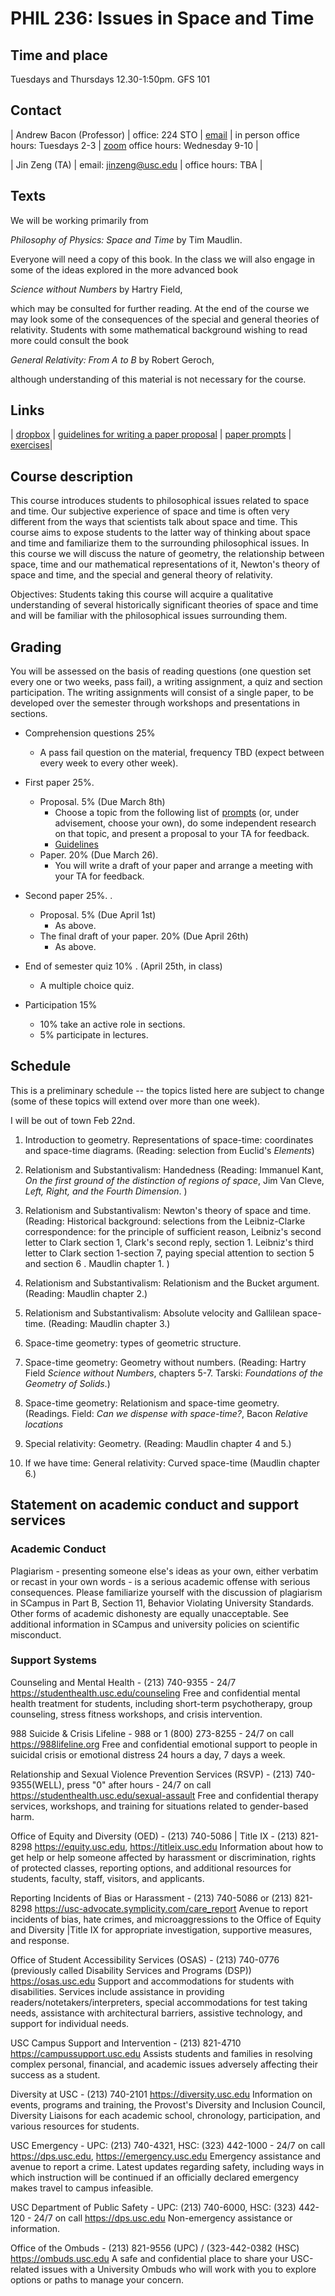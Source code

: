 
# PHIL 236: Issues in Space and Time

## Time and place

Tuesdays and Thursdays 12.30-1:50pm. GFS 101

## Contact

| Andrew Bacon (Professor) | office: 224 STO | [email](abacon@usc.edu) | in person office hours: Tuesdays 2-3 | [zoom](https://usc.zoom.us/s/3587631632) office hours: Wednesday 9-10 |

| Jin Zeng (TA) | email: jinzeng@usc.edu | office hours: TBA |


## Texts

We will be working primarily from

*Philosophy of Physics: Space and Time* by Tim Maudlin.

Everyone will need a copy of this book. In the class we will also engage in some of the ideas explored in the more advanced book 

*Science without Numbers* by Hartry Field, 

which may be consulted for further reading. At the end of the course we may look some of the consequences of the special and general theories of relativity. Students with some mathematical background wishing to read more could consult the book 

*General Relativity: From A to B* by Robert Geroch, 

although understanding of this material is not necessary for the course.


## Links

| [dropbox](https://www.dropbox.com/sh/6u0vm12df56bbd8/AAAxy3gtJWdJntp4NLS-akAha?dl=0) | [guidelines for writing a paper proposal](./guidlines) | [paper prompts](./Paper%20Prompts) | [exercises](./236Exercises)|

## Course description

This course introduces students to philosophical issues related to space and time. Our subjective experience of space and time is often very different from the ways that scientists talk about space and time. This course aims to expose students to the latter way of thinking about space and time and familiarize them to the surrounding philosophical issues. In this course we will discuss the nature of geometry, the relationship between space, time and our mathematical representations of it, Newton's theory of space and time, and the special and general theory of relativity.

Objectives: Students taking this course will acquire a qualitative understanding of several historically significant theories of space and time and will be familiar with the philosophical issues surrounding them. 


## Grading

 You will be assessed on the basis of reading questions (one question set every one or two weeks, pass fail), a writing assignment, a quiz and section participation. The writing assignments will consist of a single paper, to be developed over the semester through workshops and presentations in sections.

- Comprehension questions 25% 
	- A pass fail question on the material, frequency TBD (expect between every week to every other week).

- First paper 25%. 
	- Proposal. 5% (Due March 8th)
		- Choose a topic from the following list of [prompts](./Paper%20Prompts) (or, under advisement, choose your own), do some independent research on that topic, and present a proposal to your TA for feedback.
		- [Guidelines](./guidelines)
	- Paper. 20% (Due March 26).
		- You will write a draft of your paper and arrange a meeting with your TA for feedback. 

- Second paper 25%. .
	- Proposal. 5% (Due April 1st)
		- As above.
	- The final draft of your paper. 20% (Due April 26th)
		- As above.

- End of semester quiz 10% . (April 25th, in class)

	- A multiple choice quiz.

- Participation 15% 

	- 10% take an active role in sections.
	- 5% participate in lectures.



## Schedule

This is a preliminary schedule -- the topics listed here are subject to change (some of these topics will extend over more than one week). 

I will be out of town Feb 22nd.

1. Introduction to geometry. Representations of space-time: coordinates and space-time diagrams. (Reading: selection from Euclid's *Elements*)

2. Relationism and Substantivalism: Handedness (Reading: Immanuel Kant, *On the first ground of the distinction of regions of space*, Jim Van Cleve, *Left, Right, and the Fourth Dimension*. )
	
3. Relationism and Substantivalism: Newton's theory of space and time. (Reading: Historical background: selections from the Leibniz-Clarke correspondence: for the principle of sufficient reason, Leibniz's second letter to Clark section 1, Clark's second reply, section 1. Leibniz's third letter to Clark section 1-section 7, paying special attention to section 5 and section 6 . Maudlin chapter 1. )
	
4. Relationism and Substantivalism: Relationism and the Bucket argument. (Reading: Maudlin chapter 2.)
	
5. Relationism and Substantivalism: Absolute velocity and Gallilean space-time. (Reading: Maudlin chapter 3.)
	
6. Space-time geometry: types of geometric structure.
	
7. Space-time geometry: Geometry without numbers. (Reading: Hartry Field *Science without Numbers*, chapters 5-7. Tarski: *Foundations of the Geometry of Solids*.)

8. Space-time geometry: Relationism and space-time geometry. (Readings. Field: *Can we dispense with space-time?*, Bacon *Relative locations*

9. Special relativity: Geometry. (Reading: Maudlin chapter 4 and 5.)
	
10. If we have time: General relativity: Curved space-time (Maudlin chapter 6.) 
	


## Statement on academic conduct and support services

### Academic Conduct

Plagiarism - presenting someone else's ideas as your own, either verbatim or recast in your own words - is a serious academic offense with serious consequences. Please familiarize yourself with the discussion of plagiarism in SCampus in Part B, Section 11, Behavior Violating University Standards. Other forms of academic dishonesty are equally unacceptable. See additional information in SCampus and university policies on scientific misconduct.

### Support Systems

Counseling and Mental Health - (213) 740-9355 - 24/7
https://studenthealth.usc.edu/counseling
Free and confidential mental health treatment for students, including short-term psychotherapy, group counseling, stress fitness workshops, and crisis intervention.

988 Suicide & Crisis Lifeline - 988 or 1 (800) 273-8255 - 24/7 on call
https://988lifeline.org
Free and confidential emotional support to people in suicidal crisis or emotional distress 24 hours a day, 7 days a week.

Relationship and Sexual Violence Prevention Services (RSVP) - (213) 740-9355(WELL), press "0" after hours - 24/7 on call
https://studenthealth.usc.edu/sexual-assault
Free and confidential therapy services, workshops, and training for situations related to gender-based harm.

Office of Equity and Diversity (OED) - (213) 740-5086 | Title IX - (213) 821-8298
https://equity.usc.edu, https://titleix.usc.edu
Information about how to get help or help someone affected by harassment or discrimination, rights of protected classes, reporting options, and additional resources for students, faculty, staff, visitors, and applicants.

Reporting Incidents of Bias or Harassment - (213) 740-5086 or (213) 821-8298
https://usc-advocate.symplicity.com/care_report
Avenue to report incidents of bias, hate crimes, and microaggressions to the Office of Equity and Diversity |Title IX for appropriate investigation, supportive measures, and response.

Office of Student Accessibility Services (OSAS) - (213) 740-0776
(previously called Disability Services and Programs (DSP))
https://osas.usc.edu
Support and accommodations for students with disabilities. Services include assistance in providing readers/notetakers/interpreters, special accommodations for test taking needs, assistance with architectural barriers, assistive technology, and support for individual needs.

USC Campus Support and Intervention - (213) 821-4710
https://campussupport.usc.edu
Assists students and families in resolving complex personal, financial, and academic issues adversely affecting their success as a student.

Diversity at USC - (213) 740-2101
https://diversity.usc.edu
Information on events, programs and training, the Provost's Diversity and Inclusion Council, Diversity Liaisons for each academic school, chronology, participation, and various resources for students.

USC Emergency - UPC: (213) 740-4321, HSC: (323) 442-1000 - 24/7 on call
https://dps.usc.edu, https://emergency.usc.edu
Emergency assistance and avenue to report a crime. Latest updates regarding safety, including ways in which instruction will be continued if an officially declared emergency makes travel to campus infeasible.

USC Department of Public Safety - UPC: (213) 740-6000, HSC: (323) 442-120 - 24/7 on call
https://dps.usc.edu
Non-emergency assistance or information.

Office of the Ombuds - (213) 821-9556 (UPC) / (323-442-0382 (HSC)
https://ombuds.usc.edu
A safe and confidential place to share your USC-related issues with a University Ombuds who will work with you to explore options or paths to manage your concern.